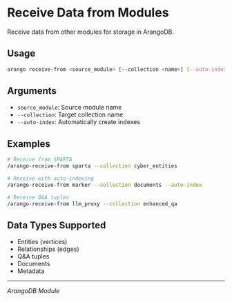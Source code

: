 # Receive Data from Modules

Receive data from other modules for storage in ArangoDB.

## Usage

```bash
arango receive-from <source_module> [--collection <name>] [--auto-index]
```

## Arguments

- `source_module`: Source module name
- `--collection`: Target collection name
- `--auto-index`: Automatically create indexes

## Examples

```bash
# Receive from SPARTA
/arango-receive-from sparta --collection cyber_entities

# Receive with auto-indexing
/arango-receive-from marker --collection documents --auto-index

# Receive Q&A tuples
/arango-receive-from llm_proxy --collection enhanced_qa
```

## Data Types Supported

- Entities (vertices)
- Relationships (edges)
- Q&A tuples
- Documents
- Metadata

---
*ArangoDB Module*
